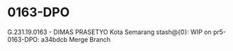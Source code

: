 # 0163-DPO
G.231.19.0163 -  DIMAS PRASETYO Kota Semarang
stash@{0}: WIP on pr5-0163-DPO: a34bdcb Merge Branch
